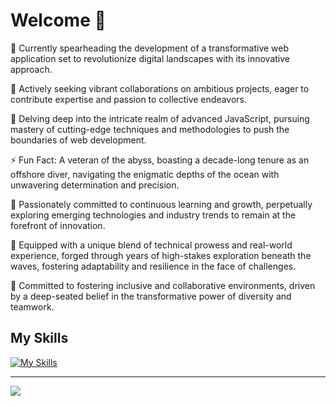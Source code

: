 
# Welcome 👋
🔭 Currently spearheading the development of a transformative web application set to revolutionize digital landscapes with its innovative approach.<br>

👯 Actively seeking vibrant collaborations on ambitious projects, eager to contribute expertise and passion to collective endeavors.<br>

🌱 Delving deep into the intricate realm of advanced JavaScript, pursuing mastery of cutting-edge techniques and methodologies to push the boundaries of web development.

⚡ Fun Fact: A veteran of the abyss, boasting a decade-long tenure as an offshore diver, navigating the enigmatic depths of the ocean with unwavering determination and precision.

🚀 Passionately committed to continuous learning and growth, perpetually exploring emerging technologies and industry trends to remain at the forefront of innovation.

🌊 Equipped with a unique blend of technical prowess and real-world experience, forged through years of high-stakes exploration beneath the waves, fostering adaptability and resilience in the face of challenges.

🌟 Committed to fostering inclusive and collaborative environments, driven by a deep-seated belief in the transformative power of diversity and teamwork.

## My Skills
[![My Skills](https://skillicons.dev/icons?i=js,html,css,angular,git,mongodb,netlify,nodejs,react,visualstudio,github)](https://skillicons.dev)




---
[![](https://visitcount.itsvg.in/api?id=nmonroef&icon=4&color=12)](https://visitcount.itsvg.in)

<!-- Proudly created with GPRM ( https://gprm.itsvg.in ) -->

